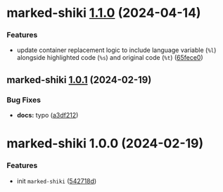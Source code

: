 # marked-shiki [1.1.0](https://github.com/bent10/marked-extensions/compare/marked-shiki@1.0.1...marked-shiki@1.1.0) (2024-04-14)


### Features

* update container replacement logic to include language variable (`%l`) alongside highlighted code (`%s`) and original code (`%t`) ([65fece0](https://github.com/bent10/marked-extensions/commit/65fece00268df939a0baead136f8e71ccf572b8c))

## marked-shiki [1.0.1](https://github.com/bent10/marked-extensions/compare/marked-shiki@1.0.0...marked-shiki@1.0.1) (2024-02-19)


### Bug Fixes

* **docs:** typo ([a3df212](https://github.com/bent10/marked-extensions/commit/a3df2127b8e35d972243932e7575c21a7c2fef70))

# marked-shiki 1.0.0 (2024-02-19)


### Features

* init `marked-shiki` ([542718d](https://github.com/bent10/marked-extensions/commit/542718d072e81f249e3f88fcbdab989b5c2ba76b))
